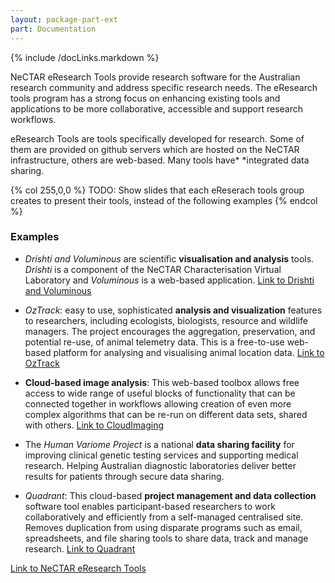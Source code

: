 ```yaml
---
layout: package-part-ext
part: Documentation
---
```

{% include /docLinks.markdown %}

NeCTAR eResearch Tools provide research software for the Australian research community and address specific research needs. The eResearch tools program has a strong focus on enhancing existing tools and applications to be more collaborative, accessible and support research workflows. 

eResearch Tools are tools specifically developed for research. Some of them are provided on github servers which are hosted on the NeCTAR infrastructure, others are web-based. Many tools have* *integrated data sharing.

{% col 255,0,0 %}
TODO: Show slides that each eReserach tools group creates to present their tools, instead of the following examples
{% endcol %}

### Examples

* *Drishti and Voluminous* are scientific **visualisation and analysis** tools. *Drishti* is a component of the NeCTAR Characterisation Virtual Laboratory and *Voluminous* is a web-based application. [Link to Drishti and Voluminous](http://anusf.anu.edu.au/Vizlab/drishti/)

* *OzTrack*: easy to use, sophisticated **analysis and visualization** features to researchers, including ecologists, biologists, resource and wildlife managers. The project encourages the aggregation, preservation, and potential re-use, of animal telemetry data. This is a free-to-use web-based platform for analysing and visualising animal location data. [Link to OzTrack](http://oztrack.org/) 	 	

* **Cloud-based image analysis**: This web-based toolbox allows free access to wide range of useful blocks of functionality that can be connected together in workflows allowing creation of even more complex algorithms that can be re-run on different data sets, shared with others. [Link to CloudImaging](http://cloudimaging.net.au/)

* The *Human Variome Project* is a national **data sharing facility** for improving clinical genetic testing services and supporting medical research. Helping Australian diagnostic laboratories deliver better results for patients through secure data sharing. 

* *Quadrant*: This cloud-based **project management and data collection** software tool enables participant-based researchers to work collaboratively and efficiently from a self-managed centralised site. Removes duplication from using disparate programs such as email, spreadsheets, and file sharing tools to share data, track and manage research. [Link to Quadrant](http://www.quadrant.edu.au/)	


[Link to NeCTAR eResearch Tools](http://www.nectar.org.au/eresearch-tools)


